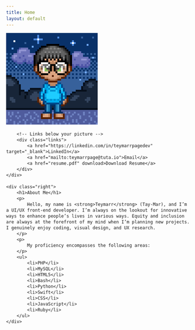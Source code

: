 ```yaml
---
title: Home
layout: default
---
```


<link rel="stylesheet" href="style.css">

<div class="container">
    <div class="left">
        <!-- Reference the uploaded avatar.png -->
        <img src="avatar.png" alt="Teymarr's Profile Picture" class="profile-pic">

        <!-- Links below your picture -->
        <div class="links">
            <a href="https://linkedin.com/in/teymarrpagedev" target="_blank">LinkedIn</a>
            <a href="mailto:teymarrpage@tuta.io">Email</a>
            <a href="resume.pdf" download>Download Resume</a>
        </div>
    </div>

    <div class="right">
        <h1>About Me</h1>
        <p>
            Hello, my name is <strong>Teymarr</strong> (Tay-Mar), and I’m a UI/UX front-end developer. I’m always on the lookout for innovative ways to enhance people’s lives in various ways. Equity and inclusion are always at the forefront of my mind when I’m planning new projects. I genuinely enjoy coding, visual design, and UX research.
        </p>
        <p>
            My proficiency encompasses the following areas:
        </p>
        <ul>
            <li>PHP</li>
            <li>MySQL</li>
            <li>HTML5</li>
            <li>Bash</li>
            <li>Python</li>
            <li>Swift</li>
            <li>CSS</li>
            <li>JavaScript</li>
            <li>Ruby</li>
        </ul>
    </div>
</div>
